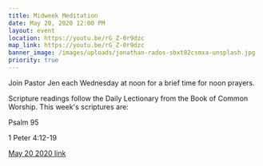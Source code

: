 ```yaml
---
title: Midweek Meditation
date: May 20, 2020 12:00 PM
layout: event
location: https://youtu.be/rG_Z-0r9dzc
map_link: https://youtu.be/rG_Z-0r9dzc
banner_image: /images/uploads/jonathan-rados-sbxt82csmxa-unsplash.jpg
priority: true
---
```

Join Pastor Jen each Wednesday at noon for a brief time for noon prayers.

Scripture readings follow the Daily Lectionary from the Book of Common Worship. This week's scriptures are:

Psalm 95

1 Peter 4:12-19

[May 20 2020 link](https://youtu.be/rG_Z-0r9dzc)